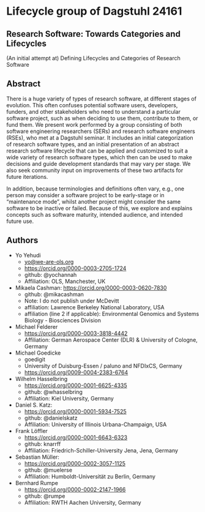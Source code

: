 # Lifecycle group of Dagstuhl 24161

## Research Software: Towards Categories and Lifecycles 
(An initial attempt at) Defining Lifecycles and Categories of Research Software

## Abstract

There is a huge variety of types of research software, at different stages of evolution. This often confuses potential software users, developers, funders, and other stakeholders who need to understand a particular software project, such as when deciding to use them, contribute to them, or fund them. We present work performed by a group consisting of both software engineering researchers (SERs) and research software engineers (RSEs), who met at a Dagstuhl seminar. It includes an initial categorization of research software types, and an initial presentation of an abstract research software lifecycle that can be applied and customized to suit a wide variety of research software types, which then can be used to make decisions and guide development standards that may vary per stage. We also seek community input on improvements of these two artifacts for future iterations.  

In addition, because terminologies and definitions often vary, e.g., one person may consider a software project to be early-stage or in “maintenance mode”, whilst another project might consider the same software to be inactive or failed. Because of this, we explore and explains concepts such as software maturity, intended audience, and intended future use. 

## Authors

- Yo Yehudi 
    - yo@we-are-ols.org  
    - https://orcid.org/0000-0003-2705-1724 
    - github: @yochannah
    - Affiliation: OLS, Manchester, UK
- Mikaela Cashman: https://orcid.org/0000-0003-0620-7830 
    - github: @mikacashman
    - Note: I do not publish under McDevitt
    - affiliation: Lawrence Berkeley National Laboratory, USA
    - affiliation (line 2 if applicable): Environmental Genomics and Systems Biology - Biosciences Division
- Michael Felderer
    - https://orcid.org/0000-0003-3818-4442 
    - Affiliation: German Aerospace Center (DLR) & University of Cologne, Germany
- Michael Goedicke 
    - goedigit
    - University of Duisburg-Essen / paluno and NFDIxCS, Germany 
    - https://orcid.org/0009-0004-2383-6764
- Wilhelm Hasselbring
    - https://orcid.org/0000-0001-6625-4335
    - github: @whasselbring
    - Affiliation: Kiel University, Germany
- Daniel S. Katz: 
    - https://orcid.org/0000-0001-5934-7525
    - github: @danielskatz
    - Affiliation: University of Illinois Urbana-Champaign, USA
- Frank Löffler
    - https://orcid.org/0000-0001-6643-6323
    - github: knarrff
    - Affiliation: Friedrich-Schiller-University Jena, Jena, Germany
- Sebastian Müller: ​​
    - https://orcid.org/0000-0002-3057-1125 
    - github: @muelerse
    - Affiliation: Humboldt-Universität zu Berlin, Germany
- Bernhard Rumpe
    - https://orcid.org/0000-0002-2147-1966
    - github: @rumpe 
    - Affiliation: RWTH Aachen University, Germany
